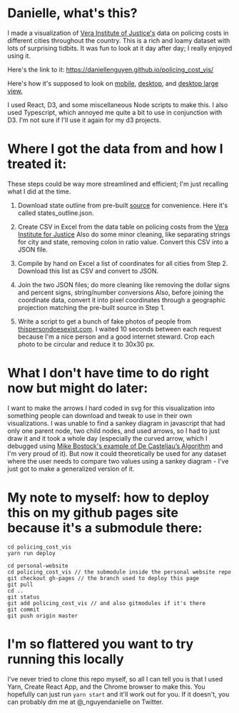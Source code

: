 # Danielle, what's this?

I made a visualization of [Vera Institute of Justice's](https://www.vera.org/publications/what-policing-costs-in-americas-biggest-cities) data on policing costs in different cities throughout the country. This is a rich and loamy dataset with lots of surprising tidbits. It was fun to look at it day after day; I really enjoyed using it.

Here's the link to it: https://daniellenguyen.github.io/policing_cost_vis/

Here's how it's supposed to look on [mobile](mobile-snapshot.jpg), [desktop](desktop-snapshot.jpeg), and [desktop large view.](desktop-snapshot-large.jpeg)

I used React, D3, and some miscellaneous Node scripts to make this. I also used Typescript, which annoyed me quite a bit to use in conjunction with D3. I'm not sure if I'll use it again for my d3 projects.

# Where I got the data from and how I treated it:

These steps could be way more streamlined and efficient; I'm just recalling what I did at the time.

1. Download state outline from pre-built [source](https://github.com/topojson/us-atlas) for convenience. Here it's called states_outline.json.

2. Create CSV in Excel from the data table on policing costs from the [Vera Institute for Justice](https://www.vera.org/publications/what-policing-costs-in-americas-biggest-cities)
Also do some minor cleaning, like separating strings for city and state, removing colon in ratio value.
Convert this CSV into a JSON file.

3. Compile by hand on Excel a list of coordinates for all cities from Step 2. Download this list as CSV and convert to JSON.

4. Join the two JSON files; do more cleaning like removing the dollar signs and percent signs, string/number conversions
Also, before joining the coordinate data, convert it into pixel coordinates through a geographic projection matching the pre-built source in Step 1.

5. Write a script to get a bunch of fake photos of people from [thispersondoesexist.com](thispersondoesnotexist.com). I waited 10 seconds between each request because I'm a nice person and a good internet steward.
Crop each photo to be circular and reduce it to 30x30 px.

# What I don't have time to do right now but might do later:

I want to make the arrows I hard coded in svg for this visualization into something people can download and tweak to use in their own visualizations. I was unable to find a sankey diagram in javascript that had only one parent node, two child nodes, and used arrows, so I had to just draw it and it took a whole day (especially the curved arrow, which I debugged using [Mike Bostock's example of De Casteljau’s Algorithm](https://observablehq.com/@mbostock/de-casteljaus-algorithm) and I'm very proud of it). But now it could theoretically be used for any dataset where the user needs to compare two values using a sankey diagram - I've just got to make a generalized version of it.

# My note to myself: how to deploy this on my github pages site because it's a submodule there:

```
cd policing_cost_vis
yarn run deploy

cd personal-website
cd policing_cost_vis // the submodule inside the personal website repo
git checkout gh-pages // the branch used to deploy this page
git pull
cd ..
git status
git add policing_cost_vis // and also gitmodules if it's there
git commit 
git push origin master
```

# I'm so flattered you want to try running this locally

I've never tried to clone this repo myself, so all I can tell you is that I used Yarn, Create React App, and the Chrome browser to make this. You hopefully can just run `yarn start` and it'll work out for you. If it doesn't, you can probably dm me at @_nguyendanielle on Twitter.


